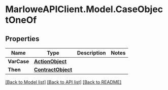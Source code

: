 # MarloweAPIClient.Model.CaseObjectOneOf

## Properties

Name | Type | Description | Notes
------------ | ------------- | ------------- | -------------
**VarCase** | [**ActionObject**](ActionObject.md) |  | 
**Then** | [**ContractObject**](ContractObject.md) |  | 

[[Back to Model list]](../README.md#documentation-for-models) [[Back to API list]](../README.md#documentation-for-api-endpoints) [[Back to README]](../README.md)

